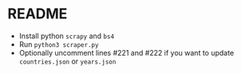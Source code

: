 # README

* Install python `scrapy` and `bs4`
* Run `python3 scraper.py`
* Optionally uncomment lines #221 and #222 if you want to update `countries.json` or `years.json`


